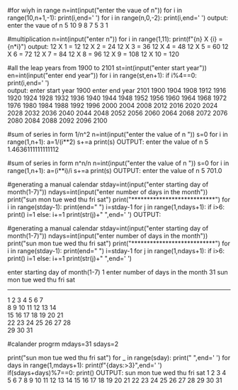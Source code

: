 #for wiyh in range
n=int(input("enter the vaue of n"))
for i in range(10,n+1,-1):
    print(i,end='  ')
for i in range(n,0,-2):
    print(i,end=' ')
output:
enter the vaue of n 5
10  9  8  7  5 3 1 

#multiplication
n=int(input("enter n"))
for i in range(1,11):
    print(f"{n} X {i} = {n*i}")
output:
12 X 1 = 12
12 X 2 = 24
12 X 3 = 36
12 X 4 = 48
12 X 5 = 60
12 X 6 = 72
12 X 7 = 84
12 X 8 = 96
12 X 9 = 108
12 X 10 = 120

#all the leap years from 1900 to 2101
st=int(input("enter start year"))
en=int(input("enter end year"))
for i in range(st,en+1):
    if i%4==0:
        print(i,end=' ')  
output:
enter start year 1900
enter end year 2101
1900 1904 1908 1912 1916 1920 1924 1928 1932 1936 1940 1944 1948 1952 1956 1960 1964 1968 1972 1976 1980 1984 1988 1992 1996 2000 2004 2008 2012 2016 2020 2024 2028 2032 2036 2040 2044 2048 2052 2056 2060 2064 2068 2072 2076 2080 2084 2088 2092 2096 2100 

#sum of series in form 1/n^2
n=int(input("enter the value of n "))
s=0
for i in range(1,n+1):
    a=1/(i**2)
    s+=a
print(s)
OUTPUT:
enter the value of n  5
1.4636111111111112

#sum of series in form n^n/n
n=int(input("enter the value of n "))
s=0
for i in range(1,n+1):
    a=(i**i)/i
    s+=a
print(s)
OUTPUT:
enter the value of n  5
701.0

#generating a manual calendar
stday=int(input("enter starting day of month(1-7)"))
ndays=int(input("enter number of days in the month"))
print("sun mon tue wed thu fri sat")
print("***************************")
for i in range(stday-1):
    print(end="   ")
i=stday-1
for j in range(1,ndays+1):
    if i>6:
        print()
        i=1
    else:
        i+=1
    print(str(j)+" ",end=' ')
OUTPUT:








#generating a manual calendar
stday=int(input("enter starting day of month(1-7)"))
ndays=int(input("enter number of days in the month"))
print("sun mon tue wed thu fri sat")
print("***************************")
for i in range(stday-1):
    print(end="   ")
i=stday-1
for j in range(1,ndays+1):
    if i>6:
        print()
        i=1
    else:
        i+=1
    print(str(j)+" ",end=' ')

enter starting day of month(1-7) 1
enter number of days in the month 31
sun mon tue wed thu fri sat
***************************
1   2   3   4   5   6    7  
8   9   10  11  12  13  14  
15  16  17  18  19  20  21  
22  23  24  25  26  27  28  
29  30  31  

#calander progrm
mdays=31
sdays=2

print("sun  mon tue wed thu fri sat")
for _ in range(sday):
    print("   ",end=' ')
for days in range(1,mdays+1):
    print(f"{days:>3}",end=' ')
    if(sdays+days)%7==0:
        print()
OUTPUT:
sun  mon tue wed thu fri sat
          1   2   3   4   5 
  6   7   8   9  10  11  12 
 13  14  15  16  17  18  19 
 20  21  22  23  24  25  26 
 27  28  29  30  31 
